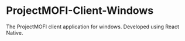 # ProjectMOFI-Client-Windows
The ProjectMOFI client application for windows. Developed using React Native.
